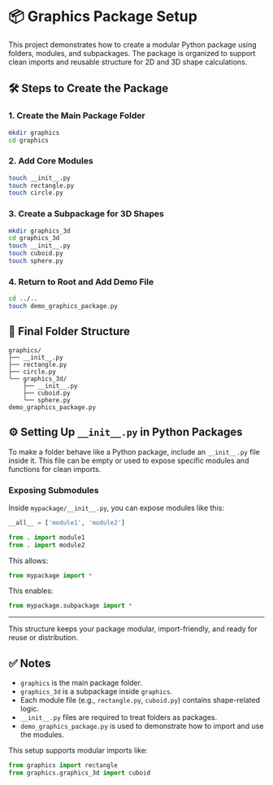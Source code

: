 # 📦 Graphics Package Setup

This project demonstrates how to create a modular Python package using folders, modules, and subpackages. The package is organized to support clean imports and reusable structure for 2D and 3D shape calculations.

## 🛠️ Steps to Create the Package

### 1. Create the Main Package Folder

```bash
mkdir graphics
cd graphics
```

### 2. Add Core Modules

```bash
touch __init__.py
touch rectangle.py
touch circle.py
```

### 3. Create a Subpackage for 3D Shapes

```bash
mkdir graphics_3d
cd graphics_3d
touch __init__.py
touch cuboid.py
touch sphere.py
```

### 4. Return to Root and Add Demo File

```bash
cd ../..
touch demo_graphics_package.py
```

## 📁 Final Folder Structure

```plaintext
graphics/
├── __init__.py
├── rectangle.py
├── circle.py
└── graphics_3d/
    ├── __init__.py
    ├── cuboid.py
    └── sphere.py
demo_graphics_package.py
```

## ⚙️ Setting Up `__init__.py` in Python Packages

To make a folder behave like a Python package, include an `__init__.py` file inside it. This file can be empty or used to expose specific modules and functions for clean imports.

### Exposing Submodules

Inside `mypackage/__init__.py`, you can expose modules like this:

```python
__all__ = ['module1', 'module2']

from . import module1
from . import module2
```

This allows:

```python
from mypackage import *
```

This enables:

```python
from mypackage.subpackage import *
```

---

This structure keeps your package modular, import-friendly, and ready for reuse or distribution.

## ✅ Notes

- `graphics` is the main package folder.
- `graphics_3d` is a subpackage inside `graphics`.
- Each module file (e.g., `rectangle.py`, `cuboid.py`) contains shape-related logic.
- `__init__.py` files are required to treat folders as packages.
- `demo_graphics_package.py` is used to demonstrate how to import and use the modules.

This setup supports modular imports like:

```python
from graphics import rectangle
from graphics.graphics_3d import cuboid
```
